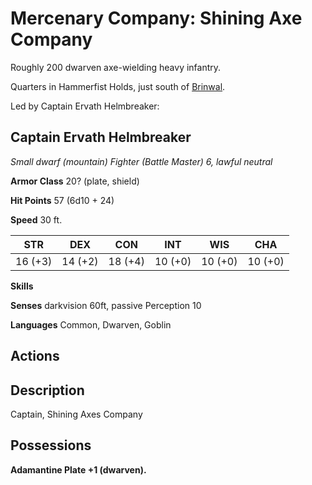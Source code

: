 # Mercenary Company: Shining Axe Company

Roughly 200 dwarven axe-wielding heavy infantry.

Quarters in Hammerfist Holds, just south of [Brinwal](/Cities/Brinwal.md).

Led by Captain Ervath Helmbreaker:

## Captain Ervath Helmbreaker
*Small dwarf (mountain) Fighter (Battle Master) 6, lawful neutral*

**Armor Class** 20? (plate, shield)

**Hit Points** 57 (6d10 + 24)

**Speed** 30 ft.

**STR**|**DEX**|**CON**|**INT**|**WIS**|**CHA**
-------|-------|-------|-------|-------|-------
16 (+3)|14 (+2)|18 (+4)|10 (+0)|10 (+0)|10 (+0)

**Skills** 

**Senses** darkvision 60ft, passive Perception 10

**Languages** Common, Dwarven, Goblin

## Actions

## Description
Captain, Shining Axes Company

## Possessions
**Adamantine Plate +1 (dwarven).**

